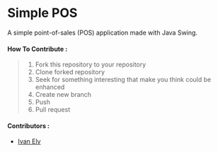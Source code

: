 # Simple POS
A simple point-of-sales (POS) application made with Java Swing.

#### How To Contribute :
>1. Fork this repository to your repository
>2. Clone forked repository
>3. Seek for something interesting that make you think could be enhanced
>4. Create new branch
>5. Push
>6. Pull request

#### Contributors :
- [Ivan Elv](https://github.com/ivanelv)
